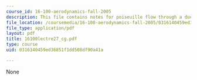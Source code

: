 ```yaml
---
course_id: 16-100-aerodynamics-fall-2005
description: This file contains notes for poiseuille flow through a duct in 2-D.
file_location: /coursemedia/16-100-aerodynamics-fall-2005/0316140459ed36851f1dd508df90a41a_16100lectre27_cg.pdf
file_type: application/pdf
layout: pdf
title: 16100lectre27_cg.pdf
type: course
uid: 0316140459ed36851f1dd508df90a41a

---
```

None